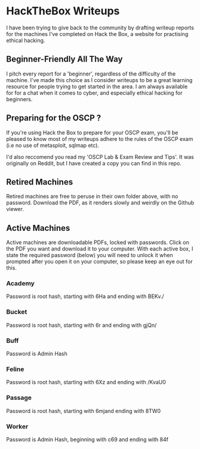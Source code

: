 # HackTheBox Writeups

I have been trying to give back to the community by drafting writeup reports for the machines I've completed on Hack the Box, a website for practising ethical hacking.

## Beginner-Friendly All The Way
I pitch every report for a 'beginner', regardless of the difficulty of the machine. I've made this choice as I consider writeups to be a great learning resource for people trying to get started in the area. I am always available for for a chat when it comes to cyber, and especially ethical hacking for beginners. 

## Preparing for the OSCP ?
If you're using Hack the Box to prepare for your OSCP exam, you'll be pleased to know most of my writeups adhere to the rules of the OSCP exam (i.e no use of metasploit, sqlmap etc). 

I'd also reccomend you read my 'OSCP Lab & Exam Review and Tips'. It was originally on Reddit, but I have created a copy you can find in this repo.

## Retired Machines
Retired machines are free to peruse in their own folder above, with no password. Download the PDF, as it renders slowly and weirdly on the Github viewer. 

## Active Machines
Active machines are downloadable PDFs, locked with passwords. Click on the PDF you want and download it to your computer. 
With each active box, I state the required password (below) you will need to unlock it when prompted after you open it on your computer, so please keep an eye out for this. 

### Academy
Password is root hash, starting with $6$Ha and ending with BEKv./

### Bucket
Password is root hash, starting with $6$r and ending with gjQn/

### Buff
Password is Admin Hash

### Feline
Password is root hash, starting with $6$Xz and ending with /KvaU0

### Passage
Password is root hash, starting with $6$mjand ending with 8TW0

### Worker
Password is Admin Hash, beginning with c69 and ending with 84f
